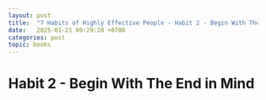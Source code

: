 ```yaml
---
layout: post
title:  "7 Habits of Highly Effective People - Habit 2 - Begin With The End in Mind"
date:   2025-01-21 09:29:20 +0700
categories: post
topic: books
---
```


# Habit 2 - Begin With The End in Mind


